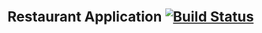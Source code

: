 # Restaurant Application [![Build Status](https://travis-ci.org/nursh/Restaurant-Application.svg?branch=master)](https://travis-ci.org/nursh/Restaurant-Application)
